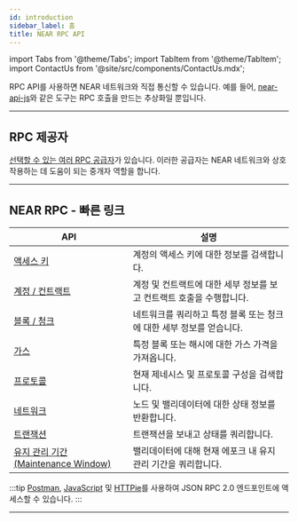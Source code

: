 ```yaml
---
id: introduction
sidebar_label: 홈
title: NEAR RPC API
---
```


import Tabs from '@theme/Tabs';
import TabItem from '@theme/TabItem';
import ContactUs from '@site/src/components/ContactUs.mdx';

RPC API를 사용하면 NEAR 네트워크와 직접 통신할 수 있습니다. 예를 들어, [near-api-js](/tools/near-api-js/quick-reference)와 같은 도구는 RPC 호출을 만드는 추상화일 뿐입니다.

<hr className="subsection" />

## RPC 제공자

[선택할 수 있는 여러 RPC 공급자](./providers.md)가 있습니다. 이러한 공급자는 NEAR 네트워크와 상호 작용하는 데 도움이 되는 중개자 역할을 합니다.

<hr className="subsection" />

## NEAR RPC - 빠른 링크

| API                                                          | 설명                                      |
| ------------------------------------------------------------ | --------------------------------------- |
| [액세스 키](/api/rpc/access-keys)                                | 계정의 액세스 키에 대한 정보를 검색합니다.                |
| [계정 / 컨트랙트](/api/rpc/contracts)                              | 계정 및 컨트랙트에 대한 세부 정보를 보고 컨트랙트 호출을 수행합니다. |
| [블록 / 청크](/api/rpc/block-chunk)                              | 네트워크를 쿼리하고 특정 블록 또는 청크에 대한 세부 정보를 얻습니다. |
| [가스](/api/rpc/gas)                                           | 특정 블록 또는 해시에 대한 가스 가격을 가져옵니다.           |
| [프로토콜](/api/rpc/protocol)                                    | 현재 제네시스 및 프로토콜 구성을 검색합니다.               |
| [네트워크](/api/rpc/network)                                     | 노드 및 밸리데이터에 대한 상태 정보를 반환합니다.            |
| [트랜잭션](/api/rpc/transactions)                                | 트랜잭션을 보내고 상태를 쿼리합니다.                    |
| [유지 관리 기간(Maintenance Window)](/api/rpc/maintenance-windows) | 밸리데이터에 대해 현재 에포크 내 유지 관리 기간을 쿼리합니다.     |

:::tip [Postman](/api/rpc/setup#postman-setup), [JavaScript](/api/rpc/setup#javascript-setup) 및 [HTTPie](/api/rpc/setup#httpie-setup)를 사용하여 JSON RPC 2.0 엔드포인트에 액세스할 수 있습니다. :::

<hr className="subsection" />

<ContactUs />
